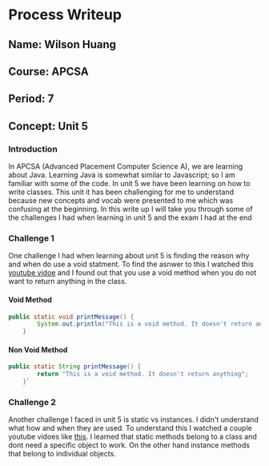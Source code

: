 # Process Writeup

## Name: Wilson Huang
## Course: APCSA
## Period: 7
## Concept: Unit 5

### Introduction
In APCSA (Advanced Placement Computer Science A), we are learning about Java. Learning Java is somewhat similar to Javascript; so I am familiar with some of the code. In unit 5 we have been learning on how to write classes. This unit it has been challenging for me to understand because new concepts and vocab were presented to me which was confusing at the beginning. In this write up I will take you through some of the challenges I had when learning in unit 5 and the exam I had at the end

### Challenge 1
One challenge I had when learning about unit 5 is finding the reason why and when do use a void statment. To find the asnwer to this I watched this [youtube vidoe](https://www.youtube.com/watch?v=14Cfx3fpH-w) and I found out that you use a void method when you do not want to return anything in the class. 
#### Void Method
```java
public static void printMessage() {
        System.out.println("This is a void method. It doesn't return anything");
    }
```
#### Non Void Method
```java
public static String printMessage() {
        return "This is a void method. It doesn't return anything";
    }`
```

### Challenge 2
Another challenge I faced in unit 5 is static vs instances. I didn't understand what how and when they are used. To understand this I watched a couple youtube vidoes like [this](https://www.youtube.com/watch?v=-Y67pdWHr9Y). I learned that static methods belong to a class and dont need a specific object to work. On the other hand instance methods that belong to individual objects. 




